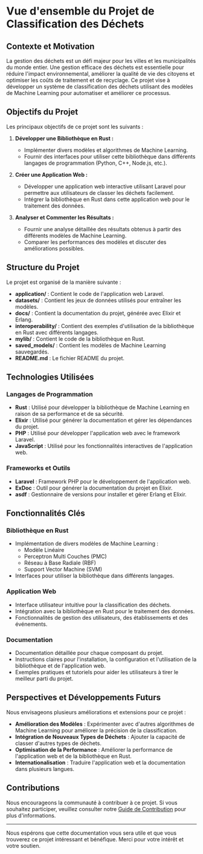 # Vue d'ensemble du Projet de Classification des Déchets

## Contexte et Motivation

La gestion des déchets est un défi majeur pour les villes et les municipalités du monde entier. Une gestion efficace des déchets est essentielle pour réduire l'impact environnemental, améliorer la qualité de vie des citoyens et optimiser les coûts de traitement et de recyclage. Ce projet vise à développer un système de classification des déchets utilisant des modèles de Machine Learning pour automatiser et améliorer ce processus.

## Objectifs du Projet

Les principaux objectifs de ce projet sont les suivants :

1. **Développer une Bibliothèque en Rust :**
   - Implémenter divers modèles et algorithmes de Machine Learning.
   - Fournir des interfaces pour utiliser cette bibliothèque dans différents langages de programmation (Python, C++, Node.js, etc.).

2. **Créer une Application Web :**
   - Développer une application web interactive utilisant Laravel pour permettre aux utilisateurs de classer les déchets facilement.
   - Intégrer la bibliothèque en Rust dans cette application web pour le traitement des données.

3. **Analyser et Commenter les Résultats :**
   - Fournir une analyse détaillée des résultats obtenus à partir des différents modèles de Machine Learning.
   - Comparer les performances des modèles et discuter des améliorations possibles.

## Structure du Projet

Le projet est organisé de la manière suivante :

- **application/** : Contient le code de l'application web Laravel.
- **datasets/** : Contient les jeux de données utilisés pour entraîner les modèles.
- **docs/** : Contient la documentation du projet, générée avec Elixir et Erlang.
- **interoperability/** : Contient des exemples d'utilisation de la bibliothèque en Rust avec différents langages.
- **mylib/** : Contient le code de la bibliothèque en Rust.
- **saved_models/** : Contient les modèles de Machine Learning sauvegardés.
- **README.md** : Le fichier README du projet.

## Technologies Utilisées

### Langages de Programmation

- **Rust** : Utilisé pour développer la bibliothèque de Machine Learning en raison de sa performance et de sa sécurité.
- **Elixir** : Utilisé pour générer la documentation et gérer les dépendances du projet.
- **PHP** : Utilisé pour développer l'application web avec le framework Laravel.
- **JavaScript** : Utilisé pour les fonctionnalités interactives de l'application web.

### Frameworks et Outils

- **Laravel** : Framework PHP pour le développement de l'application web.
- **ExDoc** : Outil pour générer la documentation du projet en Elixir.
- **asdf** : Gestionnaire de versions pour installer et gérer Erlang et Elixir.

## Fonctionnalités Clés

### Bibliothèque en Rust

- Implémentation de divers modèles de Machine Learning :
  - Modèle Linéaire
  - Perceptron Multi Couches (PMC)
  - Réseau à Base Radiale (RBF)
  - Support Vector Machine (SVM)
- Interfaces pour utiliser la bibliothèque dans différents langages.

### Application Web

- Interface utilisateur intuitive pour la classification des déchets.
- Intégration avec la bibliothèque en Rust pour le traitement des données.
- Fonctionnalités de gestion des utilisateurs, des établissements et des événements.

### Documentation

- Documentation détaillée pour chaque composant du projet.
- Instructions claires pour l'installation, la configuration et l'utilisation de la bibliothèque et de l'application web.
- Exemples pratiques et tutoriels pour aider les utilisateurs à tirer le meilleur parti du projet.

## Perspectives et Développements Futurs

Nous envisageons plusieurs améliorations et extensions pour ce projet :

- **Amélioration des Modèles** : Expérimenter avec d'autres algorithmes de Machine Learning pour améliorer la précision de la classification.
- **Intégration de Nouveaux Types de Déchets** : Ajouter la capacité de classer d'autres types de déchets.
- **Optimisation de la Performance** : Améliorer la performance de l'application web et de la bibliothèque en Rust.
- **Internationalisation** : Traduire l'application web et la documentation dans plusieurs langues.

## Contributions

Nous encourageons la communauté à contribuer à ce projet. Si vous souhaitez participer, veuillez consulter notre [Guide de Contribution](../contributions/guide.md) pour plus d'informations.

---

Nous espérons que cette documentation vous sera utile et que vous trouverez ce projet intéressant et bénéfique. Merci pour votre intérêt et votre soutien.

